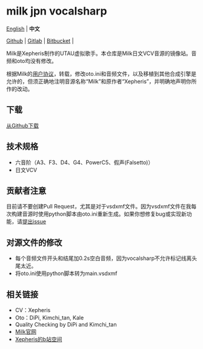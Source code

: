 # milk jpn vocalsharp

[English](README.md) | **中文**

[Github](https://github.com/oxygen-dioxide/milk-jpn-vocalsharp/blob/main/README_zh.md) | 
[Gitlab](https://gitlab.com/oxygen-dioxide/milk-jpn-vocalsharp/-/blob/main/README_zh.md) | 
[Bitbucket](https://bitbucket.org/oxygendioxide/milk-jpn-vocalsharp/src/main/README_zh.md) |

Milk是Xepheris制作的UTAU虚拟歌手。本仓库是Milk日文VCV音源的镜像站。音频和oto均没有修改。

根据Milk的[用户协议](https://github.com/oxygen-dioxide/milk-jpn/blob/main/license.md)，转载，修改oto.ini和音频文件，以及移植到其他合成引擎是允许的，但须正确地注明音源名称“Milk”和原作者“Xepheris”，并明确地声明你所作的改动。

## 下载
[从Github下载](https://github.com/oxygen-dioxide/milk-jpn-vocalsharp/releases)

## 技术规格
- 六音阶（A3、F3、D4、G4、PowerC5、假声(Falsetto)）
- 日文VCV

## 贡献者注意
目前请不要创建Pull Request，尤其是对于vsdxmf文件。因为vsdxmf文件在我每次构建音源时使用python脚本由oto.ini重新生成。如果你想修复bug或实现新功能，请[提出issue](https://github.com/oxygen-dioxide/milk-jpn-vocalsharp/issues/new)

## 对源文件的修改
- 每个音频文件开头和结尾加0.2s空白音频，因为vocalsharp不允许标记线离头尾太近。
- 将oto.ini使用python脚本转为main.vsdxmf

## 相关链接
- CV：Xepheris
- Oto：DiPi, Kimchi_tan, Kale
- Quality Checking by DiPi and Kimchi_tan
- [Milk官网](https://xepheris.wixsite.com/milk)
- [Xepheris的b站空间](https://space.bilibili.com/618761702/dynamic)